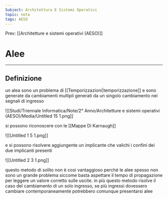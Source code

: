 ```yaml
---
Subject: Architettura E Sistemi Operativi
topic: nota
tags: AESO
---
```


Prev: [[Architetture e sistemi operativi (AESO)]]

# Alee
---
## Definizione

un alea sono un problema di [[Temporizzazioni|temporizzazione]] e sono generate da cambiamenti multipli generati da un singolo cambiamento nei segnali di ingresso

![[Studi/Triennale Informatica/Note/2° Anno/Architetture e sistemi operativi (AESO)/Media/Untitled 15 1.png]]

si possono riconoscere con le [[Mappe Di Karnaugh]]

![[Untitled 1 5 1.png]]

e si possono risolvere aggiungente un implicante che valichi i confini dei due implicanti presenti

![[Untitled 2 3 1.png]]

questo metodo di solito non è cosi vantaggioso perché le alee spesso non sono un grande problema siccome basta aspettare il tempo di propagazione per leggere un valore corretto sulle uscite. in più questo metodo risolve il caso del cambiamento di un solo ingresso, se più ingressi dovessero cambiare contemporaneamente potrebbero comunque presentarsi alee

